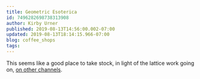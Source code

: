 ```yaml
---
title: Geometric Esoterica
id: 7496282698738313908
author: Kirby Urner
published: 2019-08-13T14:56:00.002-07:00
updated: 2019-08-13T18:14:15.966-07:00
blog: coffee_shops
tags: 
---
```


This seems like a good place to take stock, in light of the lattice work going on, [on other channels](http://worldgame.blogspot.com/2019/08/working-with-lattice.html).